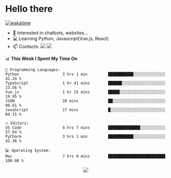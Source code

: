 # Hello there

[![wakatime](https://wakatime.com/badge/user/018bd4cf-9224-4729-b4f3-31fc6a93ca34.svg)](https://wakatime.com/@flamescoder)

- 👀 Interested in chatbots, websites...
- 💻 Learning Python, Javascript(Vue.js, React)
- 📫 Contacts: <a href="https://t.me/FlameCoder0_0" target="_blank"><img src="https://img.shields.io/badge/telegram-0088cc?logo=telegram&logoColor=white"/></a> <a href="https://discord.gg/3wt8QRndjm" target="_blank"><img src="https://img.shields.io/badge/discord-5865F2?logo=discord&logoColor=white"/></a>

<!--START_SECTION:waka-->
📊 **This Week I Spent My Time On** 

```text
💬 Programming Languages: 
Python                   3 hrs 1 min         ███████████░░░░░░░░░░░░░░   42.24 % 
TypeScript               1 hr 41 mins        ██████░░░░░░░░░░░░░░░░░░░   23.56 % 
Vue.js                   1 hr 25 mins        █████░░░░░░░░░░░░░░░░░░░░   19.95 % 
JSON                     28 mins             ██░░░░░░░░░░░░░░░░░░░░░░░   06.61 % 
JavaScript               17 mins             █░░░░░░░░░░░░░░░░░░░░░░░░   04.15 % 

🔥 Editors: 
VS Code                  4 hrs 7 mins        ██████████████░░░░░░░░░░░   57.64 % 
PyCharm                  3 hrs 1 min         ███████████░░░░░░░░░░░░░░   42.36 % 

💻 Operating System: 
Mac                      7 hrs 9 mins        █████████████████████████   100.00 % 
```


<!--END_SECTION:waka-->

<div align="center">
  <img src="https://komarev.com/ghpvc/?username=FlamesC0der&style=flat-square&color=red"/>
</div>
